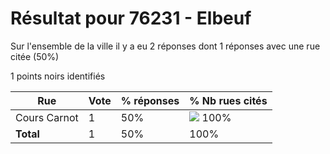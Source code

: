 # Résultat pour 76231 - Elbeuf

Sur l'ensemble de la ville il y a eu 2 réponses dont 1 réponses avec une rue citée (50%)

1 points noirs identifiés

| Rue | Vote | % réponses | % Nb rues cités|
|-----|------|------------|----------------|
| Cours Carnot | 1 | 50% | <img src="../../img/bar_100.gif" />&nbsp;100%|
| **Total** | 1 | 50% | 100%|
